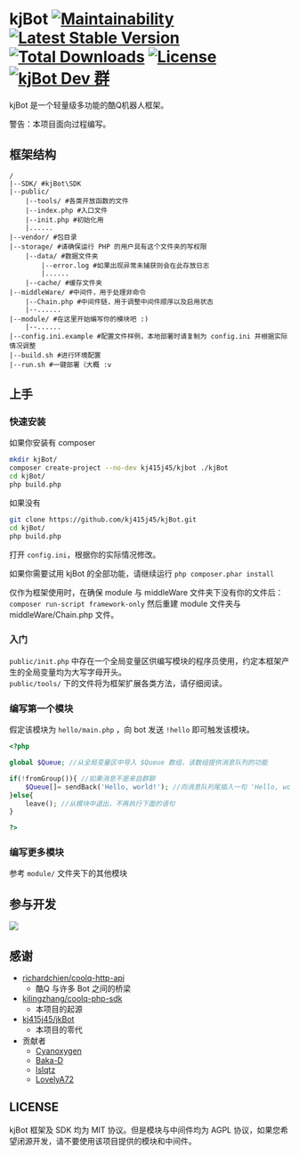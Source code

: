 # kjBot [![Maintainability](https://api.codeclimate.com/v1/badges/4b1d92da794a35538812/maintainability)](https://codeclimate.com/github/kj415j45/kjBot/maintainability) [![Latest Stable Version](https://poser.pugx.org/kj415j45/kjbot/v/stable)](https://packagist.org/packages/kj415j45/kjbot) [![Total Downloads](https://poser.pugx.org/kj415j45/kjbot/downloads)](https://packagist.org/packages/kj415j45/kjbot) [![License](https://poser.pugx.org/kj415j45/kjbot/license)](https://packagist.org/packages/kj415j45/kjbot) [![kjBot Dev 群](https://pub.idqqimg.com/wpa/images/group.png)](https://jq.qq.com/?_wv=1027&k=5ZDksTi)

kjBot 是一个轻量级多功能的酷Q机器人框架。

警告：本项目面向过程编写。

## 框架结构

```
/
|--SDK/ #kjBot\SDK
|--public/
    |--tools/ #各类开放函数的文件
    |--index.php #入口文件
    |--init.php #初始化用
    |......
|--vendor/ #包目录
|--storage/ #请确保运行 PHP 的用户具有这个文件夹的写权限
    |--data/ #数据文件夹
        |--error.log #如果出现异常未捕获则会在此存放日志
        |......
    |--cache/ #缓存文件夹
|--middleWare/ #中间件，用于处理非命令
    |--Chain.php #中间件链，用于调整中间件顺序以及启用状态
    |--......
|--module/ #在这里开始编写你的模块吧 :)
    |--......
|--config.ini.example #配置文件样例，本地部署时请复制为 config.ini 并根据实际情况调整
|--build.sh #进行环境配置
|--run.sh #一键部署（大概 :v
```

## 上手

### 快速安装

如果你安装有 composer
```sh
mkdir kjBot/
composer create-project --no-dev kj415j45/kjbot ./kjBot
cd kjBot/
php build.php
```

如果没有
```sh
git clone https://github.com/kj415j45/kjBot.git
cd kjBot/
php build.php
```

打开 `config.ini`，根据你的实际情况修改。

如果你需要试用 kjBot 的全部功能，请继续运行 `php composer.phar install`

仅作为框架使用时，在确保 module 与 middleWare 文件夹下没有你的文件后：`composer run-script framework-only`
然后重建 module 文件夹与 middleWare/Chain.php 文件。

### 入门

`public/init.php` 中存在一个全局变量区供编写模块的程序员使用，约定本框架产生的全局变量均为大写字母开头。  
`public/tools/` 下的文件将为框架扩展各类方法，请仔细阅读。

### 编写第一个模块

假定该模块为 `hello/main.php` ，向 bot 发送 `!hello` 即可触发该模块。
```php
<?php

global $Queue; //从全局变量区中导入 $Queue 数组，该数组提供消息队列的功能

if(!fromGroup()){ //如果消息不是来自群聊
    $Queue[]= sendBack('Hello, world!'); //向消息队列尾插入一句 'Hello, world!'，在哪收到就发到哪，此处只会在私聊中发送
}else{
    leave(); //从模块中退出，不再执行下面的语句
}

?>
```

### 编写更多模块

参考 `module/` 文件夹下的其他模块

## 参与开发

![](https://user-images.githubusercontent.com/18349191/42219471-99b181e4-7efe-11e8-92a8-20535f40d126.png)

## 感谢

- [richardchien/coolq-http-api](https://github.com/richardchien/coolq-http-api)
  - 酷Q 与许多 Bot 之间的桥梁
- [kilingzhang/coolq-php-sdk](https://github.com/kilingzhang/coolq-php-sdk)
  - 本项目的起源
- [kj415j45/jkBot](https://github.com/kj415j45/jkBot)
  - 本项目的零代
- 贡献者
  - [Cyanoxygen](https://github.com/Cyanoxygen)
  - [Baka-D](https://github.com/Baka-D)
  - [lslqtz](https://github.com/lslqtz)
  - [LovelyA72](https://github.com/LovelyA72)

## LICENSE

kjBot 框架及 SDK 均为 MIT 协议。但是模块与中间件均为 AGPL 协议，如果您希望闭源开发，请不要使用该项目提供的模块和中间件。
